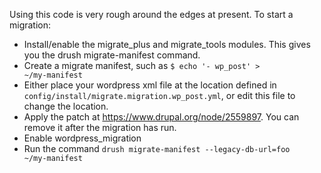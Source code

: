 Using this code is very rough around the edges at present. To start a migration:
 - Install/enable the migrate_plus and migrate_tools modules. This gives you the drush migrate-manifest command.
 - Create a migrate manifest, such as <code>$ echo '- wp_post' > ~/my-manifest</code>
 - Either place your wordpress xml file at the location defined in <code>config/install/migrate.migration.wp_post.yml</code>, or edit this file to change the location.
 - Apply the patch at https://www.drupal.org/node/2559897. You can remove it after the migration has run.
 - Enable wordpress_migration
 - Run the command <code>drush migrate-manifest --legacy-db-url=foo ~/my-manifest</code>
